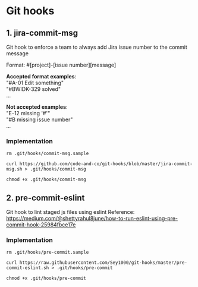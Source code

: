 # Git hooks

## 1. jira-commit-msg

Git hook to enforce a team to always add Jira issue number to the commit message

Format: #[project]-[issue number][message]

**Accepted format examples**:  
"#A-01 Edit something"  
"#BWIDK-329 solved"  
...

**Not accepted examples**:  
"E-12 missing '#'"  
"#B missing issue number"  
... 

### Implementation

```
rm .git/hooks/commit-msg.sample

curl https://github.com/code-and-co/git-hooks/blob/master/jira-commit-msg.sh > .git/hooks/commit-msg

chmod +x .git/hooks/commit-msg
```

## 2. pre-commit-eslint

Git hook to lint staged js files using eslint
Reference: https://medium.com/@shettyrahul8june/how-to-run-eslint-using-pre-commit-hook-25984fbce17e

### Implementation

```
rm .git/hooks/pre-commit.sample

curl https://raw.githubusercontent.com/Sey1000/git-hooks/master/pre-commit-eslint.sh > .git/hooks/pre-commit

chmod +x .git/hooks/pre-commit
```
